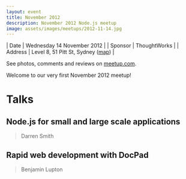 ```yaml
---
layout: event
title: November 2012
description: November 2012 Node.js meetup
image: assets/images/meetups/2012-11-14.jpg
---
```


| Date | Wednesday 14 November 2012 |
| Sponsor | ThoughtWorks |
| Address | Level 8, 51 Pitt St, Sydney ([map](https://www.google.com.au/maps/place/51+Pitt+St,+Sydney+NSW+2000/@-33.8631494,151.2071066,17z)) |

See photos, comments and reviews on [meetup.com](https://www.meetup.com/sydney-node-ninjas/events/88977622/).

Welcome to our very first November 2012 meetup!

# Talks

## Node.js for small and large scale applications

> Darren Smith

## Rapid web development with DocPad

> Benjamin Lupton
